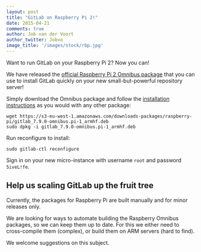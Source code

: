 ```yaml
---
layout: post
title: "GitLab on Raspberry Pi 2!"
date: 2015-04-21
comments: true
author: Job van der Voort
author_twitter: Jobvo
image_title: '/images/stock/rbp.jpg'
---
```


Want to run GitLab on your Raspberry Pi 2?
Now you can!

We have released the [official Raspberry Pi 2 Omnibus package](/installation/#other-methods)
that you can use to install GitLab quickly on your new small-but-powerful
repository server!

Simply download the Omnibus package and follow the [installation instructions](/downloads) as you
would with any other package:

```
wget https://s3-eu-west-1.amazonaws.com/downloads-packages/raspberry-pi/gitlab_7.9.0-omnibus.pi-1_armhf.deb
sudo dpkg -i gitlab_7.9.0-omnibus.pi-1_armhf.deb
```

Run reconfigure to install:

```
sudo gitlab-ctl reconfigure
```

Sign in on your new micro-instance with username `root` and password `5iveL!fe`.

<!-- more -->

## Help us scaling GitLab up the fruit tree

Currently, the packages for Raspberry Pi are built manually and for minor
releases only.

We are looking for ways to automate building the Raspberry Omnibus packages,
so we can keep them up to date. For this we either need to cross-compile them (complex),
or build them on ARM servers (hard to find).

We welcome suggestions on this subject.

